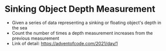# Sinking Object Depth Measurement
 - Given a series of data representing a sinking or floating object's depth in the sea
 - Count the number of times a depth measurement increases from the previous measurement
 - Link of detail: https://adventofcode.com/2021/day/1
